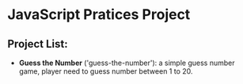 # JavaScript Pratices Project

## Project List:

- **Guess the Number** ('guess-the-number'): a simple guess number game, player need to guess number between 1 to 20.
